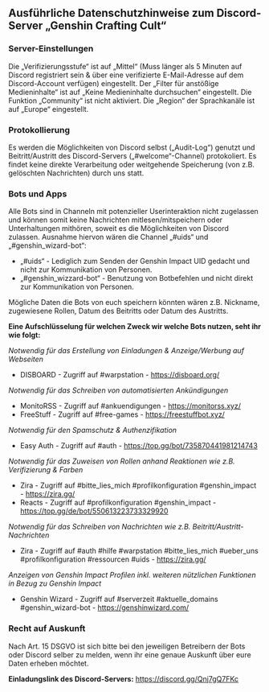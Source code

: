 ## Ausführliche Datenschutzhinweise zum Discord-Server „Genshin Crafting Cult“

### Server-Einstellungen
Die „Verifizierungsstufe“ ist auf „Mittel“ (Muss länger als 5 Minuten auf Discord registriert sein & über eine verifizierte E-Mail-Adresse auf dem Discord-Account verfügen) eingestellt. Der „Filter für anstößige Medieninhalte“ ist auf „Keine Medieninhalte durchsuchen“ eingestellt. Die Funktion „Community“ ist nicht aktiviert. Die „Region“ der Sprachkanäle ist auf „Europe“ eingestellt.

### Protokollierung
Es werden die Möglichkeiten von Discord selbst („Audit-Log“) genutzt und Beitritt/Austritt des Discord-Servers („#welcome“-Channel) protokoliert. Es findet keine direkte Verarbeitung oder weitgehende Speicherung (von z.B. gelöschten Nachrichten) durch uns statt.

### Bots und Apps
Alle Bots sind in Channeln mit potenzieller Userinteraktion nicht zugelassen und können somit keine Nachrichten mitlesen/mitspeichern oder Unterhaltungen mithören, soweit es die Möglichkeiten von Discord zulassen. Ausnahme hiervon wären die Channel „#uids“ und „#genshin_wizard-bot“:
* „#uids“ - Lediglich zum Senden der Genshin Impact UID gedacht und nicht zur Kommunikation von Personen.
* „#genshin_wizzard-bot“ - Benutzung von Botbefehlen und nicht direkt zur Kommunikation von Personen.

Mögliche Daten die Bots von euch speichern könnten wären z.B. Nickname, zugewiesene Rollen, Datum des Beitritts oder Datum des Austritts.

**Eine Aufschlüsselung für welchen Zweck wir welche Bots nutzen, seht ihr wie folgt:**

_Notwendig für das Erstellung von Einladungen & Anzeige/Werbung auf Webseiten_
* DISBOARD - Zugriff auf #warpstation - <https://disboard.org/>

_Notwendig für das Schreiben von automatisierten Ankündigungen_
* MonitoRSS - Zugriff auf #ankuendigungen - <https://monitorss.xyz/>
* FreeStuff - Zugriff auf #free-games - <https://freestuffbot.xyz/>

_Notwendig für den Spamschutz & Authenzifikation_
* Easy Auth - Zugriff auf #auth - <https://top.gg/bot/735870441981214743>

_Notwendig für das Zuweisen von Rollen anhand Reaktionen wie z.B. Verifizierung & Farben_
* Zira - Zugriff auf #bitte_lies_mich #profilkonfiguration #genshin_impact - <https://zira.gg/>
* Reacts - Zugriff auf #profilkonfiguration #genshin_impact - <https://top.gg/de/bot/550613223733329920>

_Notwendig für das Schreiben von Nachrichten wie z.B. Beitritt/Austritt-Nachrichten_
* Zira - Zugriff auf #auth #hilfe #warpstation #bitte_lies_mich #ueber_uns #profilkonfiguration #ressourcen #uids - <https://zira.gg/>

_Anzeigen von Genshin Impact Profilen inkl. weiteren nützlichen Funktionen in Bezug zu Genshin Impact_
* Genshin Wizard - Zugriff auf #serverzeit #aktuelle_domains #genshin_wizard-bot - https://genshinwizard.com/

### Recht auf Auskunft
Nach Art. 15 DSGVO ist sich bitte bei den jeweiligen Betreibern der Bots oder Discord selber zu melden, wenn ihr eine genaue Auskunft über eure Daten erheben möchtet.


**Einladungslink des Discord-Servers:** <https://discord.gg/Qnj7gQ7FKc>

